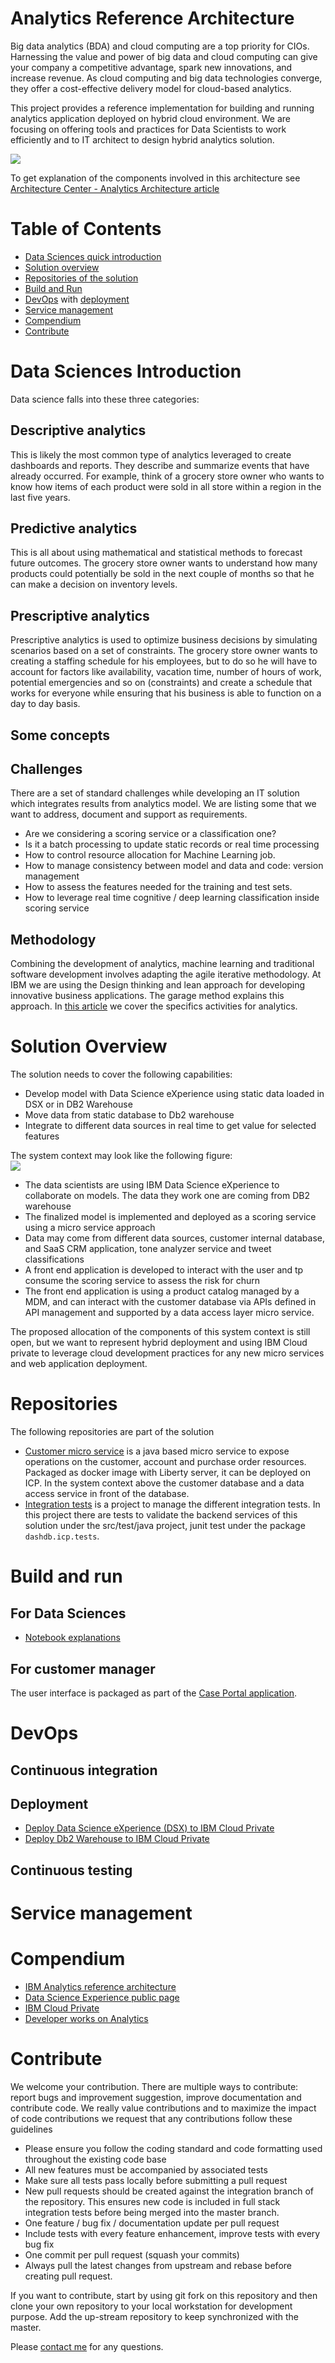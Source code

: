 # Analytics Reference Architecture
Big data analytics (BDA) and cloud computing are a top priority for CIOs. Harnessing the value and power of big data and cloud computing can give your company a competitive advantage, spark new innovations, and increase revenue.
As cloud computing and big data technologies converge, they offer a cost-effective delivery model for cloud-based analytics.

This project provides a reference implementation for building and running analytics application deployed on hybrid cloud environment. We are focusing on offering tools and practices for Data Scientists to work efficiently and to IT architect to design hybrid analytics solution.

![](docs/analytics-ra.png)

To get explanation of the components involved in this architecture see [Architecture Center - Analytics Architecture article](https://www.ibm.com/devops/method/content/architecture/dataAnalyticsArchitecture)

# Table of Contents
* [Data Sciences quick introduction](#data-sciences)
* [Solution overview](#solution_overview)
* [Repositories of the solution](#repositories)
* [Build and Run](#build-and-run)
* [DevOps](#devops) with [deployment](#deployment)
* [Service management](#service-management)
* [Compendium](#compendium)
* [Contribute](#contribute)

# Data Sciences Introduction
Data science falls into these three categories:
## Descriptive analytics
This is likely the most common type of analytics leveraged to create dashboards and reports. They describe and summarize events that have already occurred. For example, think of a grocery store owner who wants to know how items of each product were sold in all store within a region in the last five years.

## Predictive analytics
This is all about using mathematical and statistical methods to forecast future outcomes. The grocery store owner wants to understand how many products could potentially be sold in the next couple of months so that he can make a decision on inventory levels.

## Prescriptive analytics
Prescriptive analytics is used to optimize business decisions by simulating scenarios based on a set of constraints. The grocery store owner  wants to creating a staffing schedule for his employees, but to do so he will have to account for factors like availability, vacation time, number of hours of work, potential emergencies and so on (constraints) and create a schedule that works for everyone while ensuring that his business is able to function on a day to day basis.

## Some concepts

## Challenges
There are a set of standard challenges while developing an IT solution which integrates results from analytics model. We are listing some that we want to address, document and support as requirements.
* Are we considering a scoring service or a classification one?
* Is it a batch processing to update static records or real time processing
* How to control resource allocation for Machine Learning job.
* How to manage consistency between model and data and code: version management
* How to assess the features needed for the training and test sets.
* How to leverage real time cognitive / deep learning classification inside scoring service

## Methodology
Combining the development of analytics, machine learning and traditional software development involves adapting the agile iterative methodology. At IBM we are using the Design thinking and lean approach for developing innovative business applications. The garage method explains this approach. In [this article](./docs/methodology.md) we cover the specifics activities for analytics.

# Solution Overview
The solution needs to cover the following capabilities:
* Develop model with Data Science eXperience using static data loaded in DSX or in DB2 Warehouse
* Move data from static database to Db2 warehouse
* Integrate to different data sources in real time to get value for selected features

The system context may look like the following figure:  
![](docs/gr-syst-ctx.png)

* The data scientists are using IBM Data Science eXperience to collaborate on models. The data they work one are coming from DB2 warehouse
* The finalized model is implemented and deployed as a scoring service using a micro service approach
* Data may come from different data sources, customer internal database, and SaaS CRM application, tone analyzer service and tweet classifications
* A front end application is developed to interact with the user and tp consume the scoring service to assess the risk for churn
* The front end application is using a product catalog managed by a MDM, and can interact with the customer database via APIs defined in API management and supported by a data access layer micro service.

The proposed allocation of the components of this system context is still open, but we want to represent hybrid deployment and using IBM Cloud private to leverage cloud development practices for any new micro services and web application deployment.

# Repositories
The following repositories are part of the solution
* [Customer micro service](https://github.com/ibm-cloud-architecture/refarch-integration-services) is a java based micro service to expose operations on the customer, account and purchase order resources. Packaged as docker image with Liberty server, it can be deployed on ICP. In the system context above the customer database and a data access service in front of the database.
* [Integration tests](https://github.com/ibm-cloud-architecture/refarch-integration-tests) is a project to manage the different integration tests. In this project there are tests to validate the backend services of this solution under the src/test/java project, junit test under the package `dashdb.icp.tests`.

# Build and run
## For Data Sciences
* [Notebook explanations](notebooks/README.md)

## For customer manager
The user interface is packaged as part of the [Case Portal application]().

# DevOps
## Continuous integration
## Deployment
* [Deploy Data Science eXperience (DSX) to IBM Cloud Private](docs/ICP/README.md)
* [Deploy Db2 Warehouse to IBM Cloud Private](docs/db2warehouse/README.md)

## Continuous testing

# Service management  

# Compendium
* [IBM Analytics reference architecture](https://www.ibm.com/cloud/garage/content/architecture/dataAnalyticsArchitecture/dataAnalyticsCustomerExperience)
* [Data Science Experience public page](https://datascience.ibm.com/)
* [IBM Cloud Private](https://www.ibm.com/cloud-computing/products/ibm-cloud-private/)
* [Developer works on Analytics](https://www.ibm.com/developerworks/learn/analytics/)

# Contribute
We welcome your contribution. There are multiple ways to contribute: report bugs and improvement suggestion, improve documentation and contribute code.
We really value contributions and to maximize the impact of code contributions we request that any contributions follow these guidelines
* Please ensure you follow the coding standard and code formatting used throughout the existing code base
* All new features must be accompanied by associated tests
* Make sure all tests pass locally before submitting a pull request
* New pull requests should be created against the integration branch of the repository. This ensures new code is included in full stack integration tests before being merged into the master branch.
* One feature / bug fix / documentation update per pull request
* Include tests with every feature enhancement, improve tests with every bug fix
* One commit per pull request (squash your commits)
* Always pull the latest changes from upstream and rebase before creating pull request.

If you want to contribute, start by using git fork on this repository and then clone your own repository to your local workstation for development purpose. Add the up-stream repository to keep synchronized with the master.

Please [contact me](boyerje@us.ibm.com) for any questions.

